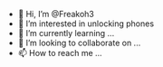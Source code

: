 - 👋 Hi, I’m @Freakoh3
- 👀 I’m interested in unlocking phones
- 🌱 I’m currently learning ...
- 💞️ I’m looking to collaborate on ...
- 📫 How to reach me ...

<!---
Freakoh3/Freakoh3 is a ✨ special ✨ repository because its `README.md` (this file) appears on your GitHub profile.
You can click the Preview link to take a look at your changes.
--->
